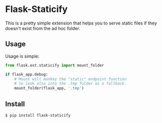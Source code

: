# Flask-Staticify

This is a pretty simple extension that helps you to serve static files if they doesn't exist from the ad hoc folder. 

## Usage 

Usage is simple:

~~~python
from flask.ext.staticify import mount_folder

if flask_app.debug:
    # Mount will monkey the "static" endpoint function 
    # to look also into the .tmp folder as a fallback.
    mount_folder(flask_app, '.tmp')
~~~

## Install
    $ pip install flask-staticify
